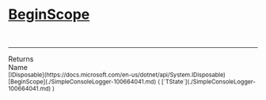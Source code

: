 # [BeginScope](./SimpleConsoleLogger-100664041.md)


<br>
<hr>
Returns<img width=550/>Name
<br>
<sub>[IDisposable](https://docs.microsoft.com/en-us/dotnet/api/System.IDisposable)</sub><img width=500/><sub>[BeginScope](./SimpleConsoleLogger-100664041.md) ( [`TState`](./SimpleConsoleLogger-100664041.md) )</sub><br>


